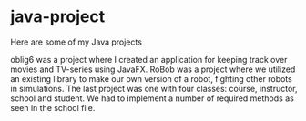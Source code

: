 # java-project
Here are some of my Java projects

oblig6 was a project where I created an application for keeping track over movies and TV-series using JavaFX.
RoBob was a project where we utilized an existing library to make our own version of a robot, fighting other robots in simulations.
The last project was one with four classes: course, instructor, school and student. We had to implement a number of required methods as seen in the school file.
